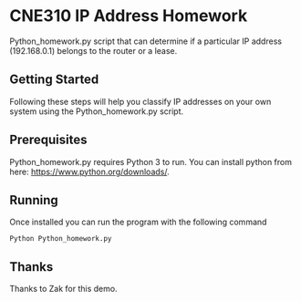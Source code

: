 # CNE310 IP Address Homework
Python_homework.py script that can determine if a particular IP address (192.168.0.1) belongs to the router or a lease.

## Getting Started
Following these steps will help you classify IP addresses on your own system using the Python_homework.py script.

## Prerequisites
 Python_homework.py requires Python 3 to run. You can install python from here: https://www.python.org/downloads/. 

## Running
Once installed you can run the program with the following command

```
Python Python_homework.py
```
## Thanks 
Thanks to Zak for this demo.
